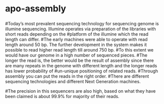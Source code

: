 # apo-assembly

###
#Today’s most prevalent sequencing technology for sequencing genome is illumine sequencing. Illumine operates via preparation of the libraries with short reads depending on the #platform of the illumine which the read length can differ.
#The early machines were able to operate with read length around 50 bp. The further development in the system makes it possible to read higher read length till around 750 bp.
#To this extent we would have our genome in a high number of sequenced pieces.
#The longer the read is, the better would be the result of assembly since there are many repeats in the genome with different length and the longer reads has lower probability of #un-unique positioning of related reads.
#Through assembly you can put the reads in the right order.
#There are different sequencing technologies and different Next Generation machines.

#The precision in this sequencers are also high, based on what they have been claimed is about 99.9% for majority of their reads.
